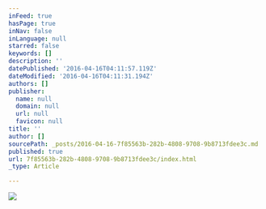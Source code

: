 ```yaml
---
inFeed: true
hasPage: true
inNav: false
inLanguage: null
starred: false
keywords: []
description: ''
datePublished: '2016-04-16T04:11:57.119Z'
dateModified: '2016-04-16T04:11:31.194Z'
authors: []
publisher:
  name: null
  domain: null
  url: null
  favicon: null
title: ''
author: []
sourcePath: _posts/2016-04-16-7f85563b-282b-4808-9708-9b8713fdee3c.md
published: true
url: 7f85563b-282b-4808-9708-9b8713fdee3c/index.html
_type: Article

---
```

![](https://the-grid-user-content.s3-us-west-2.amazonaws.com/b5d33c65-336f-46ba-b772-a08a70a2c841.jpg)